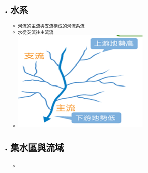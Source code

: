 - # 水系
	- 河流的主流與支流構成的河流系流
	- 水從支流往主流流
	- ![image.png](../assets/image_1657676713827_0.png)
- # 集水區與流域
	- ##